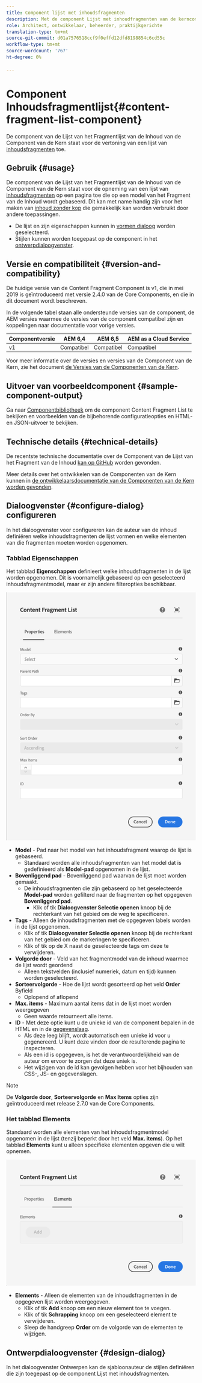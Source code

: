 ```yaml
---
title: Component lijst met inhoudsfragmenten
description: Met de component Lijst met inhoudfragmenten van de kerncomponent kunt u een lijst met inhoudsfragmenten weergeven.
role: Architect, ontwikkelaar, beheerder, praktijkgerichte
translation-type: tm+mt
source-git-commit: d01a7576518ccf9f0effd12dfd8198854c6cd55c
workflow-type: tm+mt
source-wordcount: '767'
ht-degree: 0%

---
```



# Component Inhoudsfragmentlijst{#content-fragment-list-component}

De component van de Lijst van het Fragmentlijst van de Inhoud van de Component van de Kern staat voor de vertoning van een lijst van [inhoudsfragmenten](https://docs.adobe.com/content/help/en/experience-manager-cloud-service/assets/content-fragments/content-fragments.html) toe.

## Gebruik {#usage}

De component van de Lijst van het Fragmentlijst van de Inhoud van de Component van de Kern staat voor de opneming van een lijst van [inhoudsfragmenten](https://docs.adobe.com/content/help/en/experience-manager-cloud-service/assets/content-fragments/content-fragments.html) op een pagina toe die op een model van het Fragment van de Inhoud wordt gebaseerd. Dit kan met name handig zijn voor het maken van [inhoud zonder kop](https://helpx.adobe.com/experience-manager/6-5/sites/developing/user-guide.html?topic=/experience-manager/6-5/sites/developing/morehelp/headless.ug.js) die gemakkelijk kan worden verbruikt door andere toepassingen.

* De lijst en zijn eigenschappen kunnen in [vormen dialoog](#configure-dialog) worden geselecteerd.
* Stijlen kunnen worden toegepast op de component in het [ontwerpdialoogvenster](#design-dialog).

## Versie en compatibiliteit {#version-and-compatibility}

De huidige versie van de Content Fragment Component is v1, die in mei 2019 is geïntroduceerd met versie 2.4.0 van de Core Components, en die in dit document wordt beschreven.

In de volgende tabel staan alle ondersteunde versies van de component, de AEM versies waarmee de versies van de component compatibel zijn en koppelingen naar documentatie voor vorige versies.

| Componentversie | AEM 6,4 | AEM 6,5 | AEM as a Cloud Service |
|--- |--- |---|---|
| v1 | Compatibel | Compatibel | Compatibel |

Voor meer informatie over de versies en versies van de Component van de Kern, zie het document [de Versies van de Componenten van de Kern](/help/versions.md).

## Uitvoer van voorbeeldcomponent {#sample-component-output}

Ga naar [Componentbibliotheek](https://adobe.com/go/aem_cmp_library_cflist) om de component Content Fragment List te bekijken en voorbeelden van de bijbehorende configuratieopties en HTML- en JSON-uitvoer te bekijken.

## Technische details {#technical-details}

De recentste technische documentatie over de Component van de Lijst van het Fragment van de Inhoud [kan op GitHub](https://adobe.com/go/aem_cmp_tech_cflist_v1) worden gevonden.

Meer details over het ontwikkelen van de Componenten van de Kern kunnen in [de ontwikkelaarsdocumentatie van de Componenten van de Kern worden gevonden](/help/developing/overview.md).

## Dialoogvenster {#configure-dialog} configureren

In het dialoogvenster voor configureren kan de auteur van de inhoud definiëren welke inhoudsfragmenten de lijst vormen en welke elementen van die fragmenten moeten worden opgenomen.

### Tabblad Eigenschappen

Het tabblad **Eigenschappen** definieert welke inhoudsfragmenten in de lijst worden opgenomen. Dit is voornamelijk gebaseerd op een geselecteerd inhoudsfragmentmodel, maar er zijn andere filteropties beschikbaar.

![Het tabblad Eigenschappen van het dialoogvenster Bewerken van de component Lijst van inhoudsfragmenten](/help/assets/content-fragment-list-properties.png)

* **Model**  - Pad naar het model van het inhoudsfragment waarop de lijst is gebaseerd.
   * Standaard worden alle inhoudsfragmenten van het model dat is gedefinieerd als **Model-pad** opgenomen in de lijst.
* **Bovenliggend pad**  - Bovenliggend pad waarvan de lijst moet worden gemaakt.
   * De inhoudsfragmenten die zijn gebaseerd op het geselecteerde **Model-pad** worden gefilterd naar de fragmenten op het opgegeven **Bovenliggend pad**.
      * Klik of tik **Dialoogvenster Selectie openen** knoop bij de rechterkant van het gebied om de weg te specificeren.
* **Tags**  - Alleen de inhoudsfragmenten met de opgegeven labels worden in de lijst opgenomen.
   * Klik of tik **Dialoogvenster Selectie openen** knoop bij de rechterkant van het gebied om de markeringen te specificeren.
   * Klik of tik op de X naast de geselecteerde tags om deze te verwijderen.
* **Volgorde door**  - Veld van het fragmentmodel van de inhoud waarmee de lijst wordt geordend
   * Alleen tekstvelden (inclusief numeriek, datum en tijd) kunnen worden geselecteerd.
* **Sorteervolgorde**  - Hoe de lijst wordt gesorteerd op het veld  **Order** Byfield
   * Oplopend of aflopend
* **Max. items**  - Maximum aantal items dat in de lijst moet worden weergegeven
   * Geen waarde retourneert alle items.
* **ID**  - Met deze optie kunt u de unieke id van de component bepalen in de HTML en in de  [gegevenslaag](/help/developing/data-layer/overview.md).
   * Als deze leeg blijft, wordt automatisch een unieke id voor u gegenereerd. U kunt deze vinden door de resulterende pagina te inspecteren.
   * Als een id is opgegeven, is het de verantwoordelijkheid van de auteur om ervoor te zorgen dat deze uniek is.
   * Het wijzigen van de id kan gevolgen hebben voor het bijhouden van CSS-, JS- en gegevenslagen.

>[!NOTE]
>De **Volgorde door**, **Sorteervolgorde** en **Max Items** opties zijn geïntroduceerd met release 2.7.0 van de Core Components.

### Het tabblad Elements

Standaard worden alle elementen van het inhoudsfragmentmodel opgenomen in de lijst (tenzij beperkt door het veld **Max. items**). Op het tabblad **Elements** kunt u alleen specifieke elementen opgeven die u wilt opnemen.

![Het tabblad Elementen van het dialoogvenster Bewerken van de component Lijst met inhoudsfragmenten](/help/assets/content-fragment-list-elements.png)

* **Elements**  - Alleen de elementen van de inhoudsfragmenten in de opgegeven lijst worden weergegeven.
   * Klik of tik **Add** knoop om een nieuw element toe te voegen.
   * Klik of tik **Schrapping** knoop om een geselecteerd element te verwijderen.
   * Sleep de handgreep **Order** om de volgorde van de elementen te wijzigen.

## Ontwerpdialoogvenster {#design-dialog}

In het dialoogvenster Ontwerpen kan de sjabloonauteur de stijlen definiëren die zijn toegepast op de component Lijst met inhoudsfragmenten.
